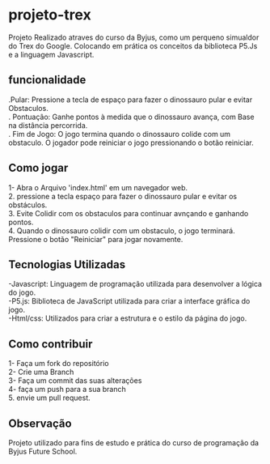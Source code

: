 # projeto-trex

Projeto Realizado atraves do curso da Byjus, como um perqueno simualdor do Trex do Google. Colocando em prática os conceitos da biblioteca P5.Js e a linguagem Javascript.

## funcionalidade

.Pular: Pressione a tecla de espaço para fazer o dinossauro pular e evitar Obstaculos.<br>
. Pontuação: Ganhe pontos à medida que o dinossauro avança, com Base na distância percorrida.<br>
. Fim de Jogo: O jogo termina quando o dinossauro colide com um obstaculo. O jogador pode reiniciar o jogo pressionando o botão reiniciar.

## Como jogar

1- Abra o Arquivo 'index.html' em um navegador web.<br>
2. pressione a tecla espaço para fazer o dinossauro pular e evitar os obstáculos.<br>
3. Evite Colidir com os obstaculos para continuar avnçando e ganhando pontos.<br>
4. Quando o dinossauro colidir com um obstaculo, o jogo terminará. Pressione o botão "Reiniciar" para jogar novamente.

## Tecnologias Utilizadas

-Javascript: Linguagem de programação utilizada para desenvolver a lógica do jogo.<br>
-P5.js: Biblioteca de JavaScript utilizada para criar a interface gráfica do jogo.<br>
-Html/css: Utilizados para criar a estrutura e o estilo da página do jogo.

## Como  contribuir
1- Faça um fork do repositório<br>
2- Crie uma Branch <br>
3- Faça um commit das suas alterações<br>
4- faça um push para a sua branch<br>
5. envie um pull request.<br>

 ## Observação

Projeto utilizado para fins de estudo e prática do curso de programação da Byjus Future School.



